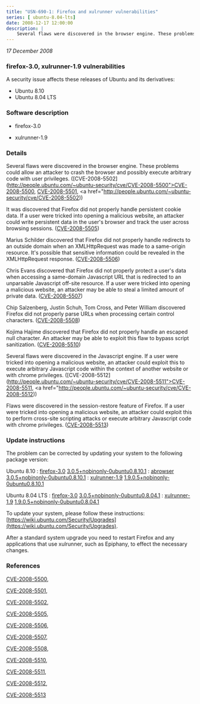 ```yaml
---
title: "USN-690-1: Firefox and xulrunner vulnerabilities"
series: [ ubuntu-8.04-lts]
date: 2008-12-17 12:00:00
description: |
    Several flaws were discovered in the browser engine. These problems could allow an attacker to crash the browser and possibly execute arbitrary code with user privileges. ([CVE-2008-5502](http://people.ubuntu.com/~ubuntu-security/cve/CVE-2008-5500">CVE-2008-5500</a>, <a href="http://people.ubuntu.com/~ubuntu-security/cve/CVE-2008-5501">CVE-2008-5501</a>, <a href="http://people.ubuntu.com/~ubuntu-security/cve/CVE-2008-5502))
--- 
```

 
 

*17 December 2008*

### firefox-3.0, xulrunner-1.9 vulnerabilities

A security issue affects these releases of Ubuntu and its derivatives:

* Ubuntu 8.10
* Ubuntu 8.04 LTS

### Software description

* firefox-3.0 

* xulrunner-1.9 

### Details

Several flaws were discovered in the browser engine. These problems could allow an attacker to crash the browser and possibly execute arbitrary code with user privileges. ([CVE-2008-5502](http://people.ubuntu.com/~ubuntu-security/cve/CVE-2008-5500">CVE-2008-5500</a>, <a href="http://people.ubuntu.com/~ubuntu-security/cve/CVE-2008-5501">CVE-2008-5501</a>, <a href="http://people.ubuntu.com/~ubuntu-security/cve/CVE-2008-5502))

It was discovered that Firefox did not properly handle persistent cookie data. If a user were tricked into opening a malicious website, an attacker could write persistent data in the user&#39;s browser and track the user across browsing sessions. ([CVE-2008-5505](http://people.ubuntu.com/~ubuntu-security/cve/CVE-2008-5505))

Marius Schilder discovered that Firefox did not properly handle redirects to an outside domain when an XMLHttpRequest was made to a same-origin resource. It&#39;s possible that sensitive information could be revealed in the XMLHttpRequest response. ([CVE-2008-5506](http://people.ubuntu.com/~ubuntu-security/cve/CVE-2008-5506))

Chris Evans discovered that Firefox did not properly protect a user&#39;s data when accessing a same-domain Javascript URL that is redirected to an unparsable Javascript off-site resource. If a user were tricked into opening a malicious website, an attacker may be able to steal a limited amount of private data. ([CVE-2008-5507](http://people.ubuntu.com/~ubuntu-security/cve/CVE-2008-5507))

Chip Salzenberg, Justin Schuh, Tom Cross, and Peter William discovered Firefox did not properly parse URLs when processing certain control characters. ([CVE-2008-5508](http://people.ubuntu.com/~ubuntu-security/cve/CVE-2008-5508))

Kojima Hajime discovered that Firefox did not properly handle an escaped null character. An attacker may be able to exploit this flaw to bypass script sanitization. ([CVE-2008-5510](http://people.ubuntu.com/~ubuntu-security/cve/CVE-2008-5510))

Several flaws were discovered in the Javascript engine. If a user were tricked into opening a malicious website, an attacker could exploit this to execute arbitrary Javascript code within the context of another website or with chrome privileges. ([CVE-2008-5512](http://people.ubuntu.com/~ubuntu-security/cve/CVE-2008-5511">CVE-2008-5511</a>, <a href="http://people.ubuntu.com/~ubuntu-security/cve/CVE-2008-5512))

Flaws were discovered in the session-restore feature of Firefox. If a user were tricked into opening a malicious website, an attacker could exploit this to perform cross-site scripting attacks or execute arbitrary Javascript code with chrome privileges. ([CVE-2008-5513](http://people.ubuntu.com/~ubuntu-security/cve/CVE-2008-5513)) 

### Update instructions

The problem can be corrected by updating your system to the following package version:

Ubuntu 8.10
 : [firefox-3.0](https://launchpad.net/ubuntu/+source/firefox-3.0) <span> [3.0.5+nobinonly-0ubuntu0.8.10.1](https://launchpad.net/ubuntu/+source/firefox-3.0/3.0.5+nobinonly-0ubuntu0.8.10.1) </span> 
 : [abrowser](https://launchpad.net/ubuntu/+source/firefox-3.0) <span> [3.0.5+nobinonly-0ubuntu0.8.10.1](https://launchpad.net/ubuntu/+source/firefox-3.0/3.0.5+nobinonly-0ubuntu0.8.10.1) </span> 
 : [xulrunner-1.9](https://launchpad.net/ubuntu/+source/xulrunner-1.9) <span> [1.9.0.5+nobinonly-0ubuntu0.8.10.1](https://launchpad.net/ubuntu/+source/xulrunner-1.9/1.9.0.5+nobinonly-0ubuntu0.8.10.1) </span> 

Ubuntu 8.04 LTS
 : [firefox-3.0](https://launchpad.net/ubuntu/+source/firefox-3.0) <span> [3.0.5+nobinonly-0ubuntu0.8.04.1](https://launchpad.net/ubuntu/+source/firefox-3.0/3.0.5+nobinonly-0ubuntu0.8.04.1) </span> 
 : [xulrunner-1.9](https://launchpad.net/ubuntu/+source/xulrunner-1.9) <span> [1.9.0.5+nobinonly-0ubuntu0.8.04.1](https://launchpad.net/ubuntu/+source/xulrunner-1.9/1.9.0.5+nobinonly-0ubuntu0.8.04.1) </span> 

To update your system, please follow these instructions: [https://wiki.ubuntu.com/Security/Upgrades](https://wiki.ubuntu.com/Security/Upgrades).

After a standard system upgrade you need to restart Firefox and any applications that use xulrunner, such as Epiphany, to effect the necessary changes. 

### References

 
 [CVE-2008-5500](http://people.ubuntu.com/~ubuntu-security/cve/CVE-2008-5500), 

 [CVE-2008-5501](http://people.ubuntu.com/~ubuntu-security/cve/CVE-2008-5501), 

 [CVE-2008-5502](http://people.ubuntu.com/~ubuntu-security/cve/CVE-2008-5502), 

 [CVE-2008-5505](http://people.ubuntu.com/~ubuntu-security/cve/CVE-2008-5505), 

 [CVE-2008-5506](http://people.ubuntu.com/~ubuntu-security/cve/CVE-2008-5506), 

 [CVE-2008-5507](http://people.ubuntu.com/~ubuntu-security/cve/CVE-2008-5507), 

 [CVE-2008-5508](http://people.ubuntu.com/~ubuntu-security/cve/CVE-2008-5508), 

 [CVE-2008-5510](http://people.ubuntu.com/~ubuntu-security/cve/CVE-2008-5510), 

 [CVE-2008-5511](http://people.ubuntu.com/~ubuntu-security/cve/CVE-2008-5511), 

 [CVE-2008-5512](http://people.ubuntu.com/~ubuntu-security/cve/CVE-2008-5512), 

 [CVE-2008-5513](http://people.ubuntu.com/~ubuntu-security/cve/CVE-2008-5513)
 

